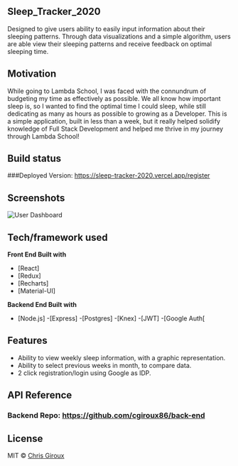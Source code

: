 ## Sleep_Tracker_2020
Designed to give users ability to easily input information about their sleeping patterns. Through data visualizations and a simple algorithm, users are able view their sleeping patterns and receive feedback on optimal sleeping time. 

## Motivation
While going to Lambda School, I was faced with the connundrum of budgeting my time as effectively as possible. We all know how important sleep is, so I wanted to find the optimal time I could sleep, while still dedicating as many as hours as possible to growing as a Developer. This is a simple application, built in less than a week, but it really helped solidify knowledge of Full Stack Development and helped me thrive in my journey through Lambda School!

## Build status

###Deployed Version: https://sleep-tracker-2020.vercel.app/register

## Screenshots
![User Dashboard](https://user-images.githubusercontent.com/59579733/92641392-ad0f9e00-f2ac-11ea-8a12-8650593c87db.png)


## Tech/framework used

<b>Front End Built with</b>
- [React]
- [Redux]
- [Recharts]
- [Material-UI]

<b>Backend End Built with</b>
- [Node.js]
-[Express]
-[Postgres]
-[Knex]
-[JWT]
-[Google Auth[



## Features

- Ability to view weekly sleep information, with a graphic representation.
- Ability to select previous weeks in month, to compare data.
- 2 click registration/login using Google as IDP.


## API Reference

### Backend Repo: https://github.com/cgiroux86/back-end

## License

MIT © [Chris Giroux]()
